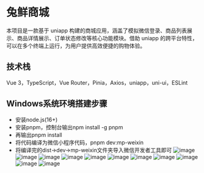 
# 兔鲜商城

本项目是一款基于 uniapp 构建的商城应用，涵盖了模拟微信登录、商品列表展示、商品详情展示、订单状态修改等核心功能模块。借助 uniapp 的跨平台特性，可以在多个终端上运行，为用户提供高效便捷的购物体验。

## 技术栈

Vue 3，TypeScript，Vue Router，Pinia，Axios，uniapp，uni-ui，ESLint

## Windows系统环境搭建步骤

* 安装node.js(16+)
* 安装pnpm，控制台输出npm install -g pnpm
* 再输出pnpm install
* 将代码编译为微信小程序代码，pnpm dev:mp-weixin
* 将编译完的dist->dev->mp-weixin文件夹导入微信开发者工具即可
![image](https://github.com/user-attachments/assets/c621002f-7fee-43e2-85e5-072d5059163c)
![image](https://github.com/user-attachments/assets/cba7a075-98a6-4182-9c4f-7a598bd373e8)
![image](https://github.com/user-attachments/assets/147bacb2-1e86-4202-8f2f-5c04f063ac75)
![image](https://github.com/user-attachments/assets/a0e4df57-20c6-46ef-8a5a-5722c68338b6)
![image](https://github.com/user-attachments/assets/218c462d-26d6-4f30-a365-62c545c6cf9b)
![image](https://github.com/user-attachments/assets/a60a91e9-6f15-4f93-8bd8-b98ee9d00089)
![image](https://github.com/user-attachments/assets/d4ce6886-b0c1-4a61-86cf-25ac9c176eea)
![image](https://github.com/user-attachments/assets/082e7134-4429-4768-acc4-3af8ff5efcdf)
![image](https://github.com/user-attachments/assets/ffddeeb0-1137-49ac-9c0e-e2cd197396bf)
![image](https://github.com/user-attachments/assets/885647df-b42d-4343-af53-1dc1cf1c1c21)
![image](https://github.com/user-attachments/assets/3547de64-7e11-484b-be3e-e15ae3c0a0a9)
